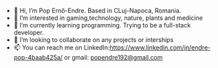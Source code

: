 - 👋 Hi, I’m Pop Ernő-Endre. Based in CLuj-Napoca, Romania.
- 👀 I’m interested in gaming,technology, nature, plants and medicine
- 🌱 I’m currently learning programming. Trying to be a full-stack developer.
- 💞️ I’m looking to collaborate on any projects or interships
- 📫 You can reach me on LinkedIn:https://www.linkedin.com/in/endre-pop-4baab425a/ or gmail: popendre192@gmail.com


